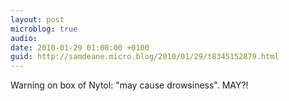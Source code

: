 ```yaml
---
layout: post
microblog: true
audio: 
date: 2010-01-29 01:00:00 +0100
guid: http://samdeane.micro.blog/2010/01/29/t8345152879.html
---
```

Warning on box of Nytol: "may cause drowsiness". MAY?!
